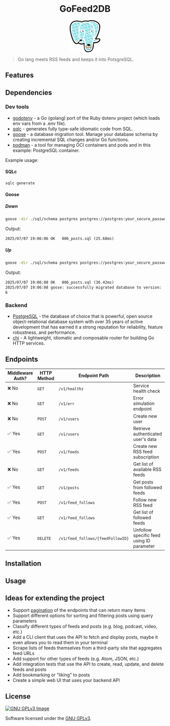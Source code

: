 <h1 align="center">GoFeed2DB</h1>
<p align="center">
  <img width="20%" align="center" src="media/rssagg_logo_plain.svg" alt="RSSaggLogo">
</p>

> Go lang meets RSS feeds and keeps it into PotsgreSQL.

## Features

## Dependencies
### Dev tools
- [godotenv](https://pkg.go.dev/github.com/joho/godotenv) - a Go (golang) port of the Ruby dotenv project (which loads env vars from a .env file).
- [sqlc](https://sqlc.dev/) - generates fully type-safe idiomatic code from SQL. 
- [goose](https://pressly.github.io/goose/) - a database migration tool. Manage your database schema by creating incremental SQL changes and/or Go functions.
- [podman](https://podman.io/) - a tool for managing OCI containers and pods and in this example: PostgreSQL container.

Example usage:

#### SQLc
```bash
sqlc generate
```

#### Goose

##### Down

```bash
goose -dir ./sql/schema postgres postgres://postgres:your_secure_password@localhost:5432/rssagg down
```

Output:
```text
2025/07/07 19:06:06 OK   006_posts.sql (25.68ms)
```

##### Up

```bash
goose -dir ./sql/schema postgres postgres://postgres:your_secure_password@localhost:5432/rssagg up
```

Output:
```text
2025/07/07 19:06:08 OK   006_posts.sql (36.42ms)
2025/07/07 19:06:08 goose: successfully migrated database to version: 6
```

### Backend
- [PostgreSQL](https://www.postgresql.org/) - the database of choice that is powerful, open source object-relational database system with over 35 years of active development that has earned it a strong reputation for reliability, feature robustness, and performance.
- [chi](https://go-chi.io/#/README) - A lightweight, idiomatic and composable router for building Go HTTP services.

## Endpoints
| Middleware Auth? | HTTP Method | Endpoint Path                     | Description                                                                 |
|------------------|-------------|-----------------------------------|-----------------------------------------------------------------------------|
| ❌ No            | `GET`       | `/v1/healthz`                     | Service health check                                                        |
| ❌ No            | `GET`       | `/v1/err`                         | Error simulation endpoint                                                   |
| ❌ No            | `POST`      | `/v1/users`                       | Create new user                                                             |
| ✅ Yes           | `GET`       | `/v1/users`                       | Retrieve authenticated user's data                                          |
| ✅ Yes           | `POST`      | `/v1/feeds`                       | Create new RSS feed subscription                                            |
| ❌ No            | `GET`       | `/v1/feeds`                       | Get list of available RSS feeds                                             |
| ✅ Yes           | `GET`       | `/v1/posts`                       | Get posts from followed feeds                                               |
| ✅ Yes           | `POST`      | `/v1/feed_follows`                | Follow new RSS feed                                                         |
| ✅ Yes           | `GET`       | `/v1/feed_follows`                | Get list of followed feeds                                                  |
| ✅ Yes           | `DELETE`    | `/v1/feed_follows/{feedFollowID}` | Unfollow specific feed using ID parameter                                   |

## Installation

## Usage

## Ideas for extending the project

* Support [pagination](https://nordicapis.com/everything-you-need-to-know-about-api-pagination/) of the endpoints that can return many items
* Support different options for sorting and filtering posts using query parameters
* Classify different types of feeds and posts (e.g. blog, podcast, video, etc.)
* Add a CLI client that uses the API to fetch and display posts, maybe it even allows you to read them in your terminal
* Scrape lists of feeds themselves from a third-party site that aggregates feed URLs
* Add support for other types of feeds (e.g. Atom, JSON, etc.)
* Add integration tests that use the API to create, read, update, and delete feeds and posts
* Add bookmarking or "liking" to posts
* Create a simple web UI that uses your backend API
## License
[![GNU GPLv3 Image](https://www.gnu.org/graphics/gplv3-with-text-136x68.png)](https://choosealicense.com/licenses/gpl-3.0/)

Software licensed under the [GNU GPLv3](https://choosealicense.com/licenses/gpl-3.0/).
